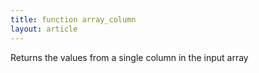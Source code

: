 ```yaml
---
title: function array_column
layout: article
---
```

Returns the values from a single column in the input array